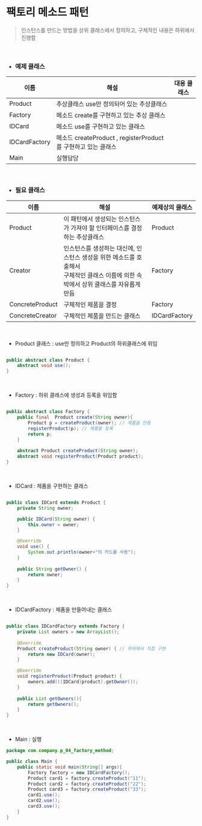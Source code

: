 # 팩토리 메소드 패턴 

> 인스턴스를 만드는 방법을 상위 클래스에서 정의하고, 구체적인 내용은 하위에서 진행함

<br>

- ### 예제 클래스

| 이름          | 해설                                                          | 대응 클래스 |
|---------------|---------------------------------------------------------------|-------------|
| Product       | 추상클래스 use만 정의되어 있는 추상클래스                     |             |
| Factory       | 메소드 create를 구현하고 있는 추상 클래스                     |             |
| IDCard        | 메소드 use를 구현하고 있는 클래스                             |             |
| IDCardFactory | 메소드 createProduct , registerProduct를 구현하고 있는 클래스 |             |
| Main          | 실행담당                                                      |             |

<br> 

- ### 필요 클래스 

| 이름            | 해설                                                                                                                                | 예제상의 클래스 |
|-----------------|--------------------------------------------------------------------------|-----------------|
| Product         | 이 패턴에서 생성되는 인스턴스가 가져야 할 인터페이스를 결정하는 추상클래스                                                          | Product         |
| Creator         | 인스턴스를 생성하는 대신에, 인스턴스 생성을 위한 메소드를 호출해서 <br> 구체적인 클래스 이름에 의한 속박에서 상위 클래스를 자유롭게 만듬 | Factory         |
| ConcreteProduct | 구체적인 제품을 결정                                                                                                                | Factory         |
| ConcreteCreator | 구체적인 제품을 만드는 클래스                                                                                                       | IDCardFactory   |


<br>


- Product 클래스 : use만 정의하고 Product의 하위클래스에 위임

```java

public abstract class Product {
    abstract void use();
}

``` 

<br>

- Factory : 하위 클래스에 생성과 등록을 위임함

```java

public abstract class Factory {
    public final  Product create(String owner){
        Product p = createProduct(owner); // 제품을 만듬
        registerProduct(p); // 제품을 등록 
        return p;
    }
    
    abstract Product createProduct(String owner);
    abstract void registerProduct(Product product);
}

``` 

<br>

- IDCard : 제품을 구현하는 클래스 

```java

public class IDCard extends Product {
    private String owner;

    public IDCard(String owner) {
        this.owner = owner;
    }

    @Override
    void use() {
        System.out.println(owner+"의 카드를 사용");
    }
    
    public String getOwner() {
        return owner;
    }
}

``` 

<br>

- IDCardFactory : 제품을 만들어내는 클래스

```java

public class IDCardFactory extends Factory {
    private List owners = new ArrayList();
    
    @Override
    Product createProduct(String owner) { // 하위에서 직접 구현
        return new IDCard(owner);
    }

    @Override
    void registerProduct(Product product) {
        owners.add(((IDCard)product).getOwner());
    }
    
    public List getOwners(){
        return getOwners();
    }
}

``` 

<br>

- Main : 실행

```java
package com.company.p_04_factory_method;

public class Main {
    public static void main(String[] args){
        Factory factory = new IDCardFactory();
        Product card1 = factory.createProduct("11");
        Product card2 = factory.createProduct("22");
        Product card3 = factory.createProduct("33");
        card1.use();
        card2.use();
        card3.use();
    }
}

```